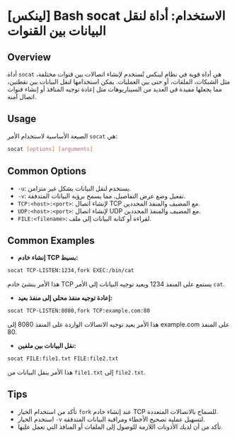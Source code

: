 # [لينكس] Bash socat الاستخدام: أداة لنقل البيانات بين القنوات

## Overview
أداة `socat` هي أداة قوية في نظام لينكس تُستخدم لإنشاء اتصالات بين قنوات مختلفة، مثل الشبكات، الملفات، أو حتى بين العمليات. يمكن استخدامها لنقل البيانات بين نقطتين، مما يجعلها مفيدة في العديد من السيناريوهات مثل إعادة توجيه المنافذ أو إنشاء قنوات اتصال آمنة.

## Usage
الصيغة الأساسية لاستخدام الأمر `socat` هي:

```bash
socat [options] [arguments]
```

## Common Options
- `-u`: يستخدم لنقل البيانات بشكل غير متزامن.
- `-v`: تفعيل وضع عرض التفاصيل، مما يسمح برؤية البيانات المتدفقة.
- `TCP:<host>:<port>`: لإنشاء اتصال TCP مع المضيف والمنفذ المحددين.
- `UDP:<host>:<port>`: لإنشاء اتصال UDP مع المضيف والمنفذ المحددين.
- `FILE:<filename>`: لقراءة أو كتابة البيانات إلى ملف.

## Common Examples
- **إنشاء خادم TCP بسيط:**
```bash
socat TCP-LISTEN:1234,fork EXEC:/bin/cat
```
هذا الأمر ينشئ خادم TCP يستمع على المنفذ 1234 ويعيد توجيه البيانات إلى الأمر `cat`.

- **إعادة توجيه منفذ محلي إلى منفذ بعيد:**
```bash
socat TCP-LISTEN:8080,fork TCP:example.com:80
```
هذا الأمر يعيد توجيه الاتصالات الواردة على المنفذ 8080 إلى example.com على المنفذ 80.

- **نقل البيانات بين ملفين:**
```bash
socat FILE:file1.txt FILE:file2.txt
```
هذا الأمر ينقل البيانات من `file1.txt` إلى `file2.txt`.

## Tips
- تأكد من استخدام الخيار `fork` عند إنشاء خادم TCP للسماح بالاتصالات المتعددة.
- استخدم الخيار `-v` لتسهيل عملية تصحيح الأخطاء ومراقبة البيانات المتدفقة.
- تأكد من أن لديك الأذونات اللازمة للوصول إلى الملفات أو المنافذ التي تعمل عليها.